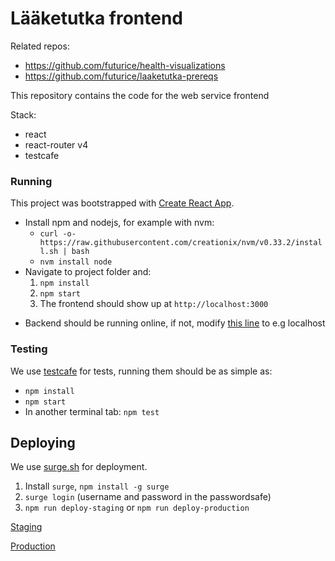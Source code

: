 # Lääketutka frontend

Related repos: 
* https://github.com/futurice/health-visualizations
* https://github.com/futurice/laaketutka-prereqs

This repository contains the code for the web service frontend

Stack:
* react
* react-router v4
* testcafe

### Running

This project was bootstrapped with [Create React App](https://github.com/facebookincubator/create-react-app).

- Install npm and nodejs, for example with nvm:
	- `curl -o- https://raw.githubusercontent.com/creationix/nvm/v0.33.2/install.sh | bash`
	- `nvm install node`
- Navigate to project folder and:
	1. `npm install`
	2. `npm start`
	3. The frontend should show up at `http://localhost:3000`

* Backend should be running online, if not, modify [this line](https://github.com/futurice/health-visualizations-front/blob/f4b5c3c9e7bf0abe834270d90b814707d9715b2e/src/util.js#L4) to e.g localhost

### Testing

We use [testcafe](https://github.com/DevExpress/testcafe) for tests, running them should be as simple as:
* `npm install`
* `npm start`
* In another terminal tab: `npm test`

## Deploying

We use [surge.sh](http://surge.sh/) for deployment.
1. Install `surge`, `npm install -g surge`
2. `surge login` (username and password in the passwordsafe)
3. `npm run deploy-staging` or `npm run deploy-production`

[Staging](https://nettipuoskari-staging.surge.sh)

[Production](https://www.laaketutka.fi/)
